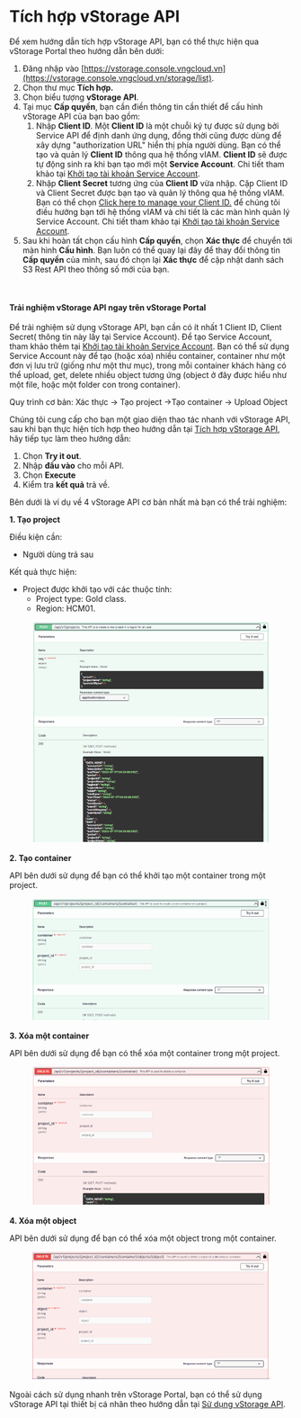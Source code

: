 # Tích hợp vStorage API

Để xem hướng dẫn tích hợp vStorage API, bạn có thể thực hiện qua vStorage Portal theo hướng dẫn bên dưới:&#x20;

1. Đăng nhập vào [https://vstorage.console.vngcloud.vn](https://vstorage.console.vngcloud.vn/storage/list).
2. Chọn thư mục **Tích hợp.**
3. Chọn biểu tượng **vStorage API**.
4. Tại mục **Cấp quyền**, bạn cần điền thông tin cần thiết để cấu hình vStorage API của bạn bao gồm:
   1. Nhập **Client ID**. Một **Client ID** là một chuỗi ký tự được sử dụng bởi Service API để định danh ứng dụng, đồng thời cũng được dùng để xây dựng "authorization URL" hiển thị phía người dùng. Bạn có thể tạo và quản lý **Client ID** thông qua hệ thống vIAM. **Client ID** sẽ được tự động sinh ra khi bạn tạo mới một **Service Account**. Chi tiết tham khảo tại [Khởi tạo tài khoản Service Account](../../quan-ly-truy-cap/quan-ly-tai-khoan-truy-cap-vstorage/tai-khoan-service-account/khoi-tao-tai-khoan-service-account.md).
   2. Nhập **Client Secret** tương ứng của **Client ID** vừa nhập. Cặp Client ID và Client Secret được bạn tạo và quản lý thông qua hệ thống vIAM. Bạn có thể chọn [Click here to manage your Client ID.](https://hcm-3.console.vngcloud.vn/iam/service-accounts) để chúng tôi điều hướng bạn tới hệ thống vIAM và chi tiết là các màn hình quản lý Service Account. Chi tiết tham khảo tại [Khởi tạo tài khoản Service Account](../../quan-ly-truy-cap/quan-ly-tai-khoan-truy-cap-vstorage/tai-khoan-service-account/khoi-tao-tai-khoan-service-account.md).
5. Sau khi hoàn tất chọn cấu hình **Cấp quyền**, chọn **Xác thực** để chuyển tới màn hình **Cấu hình**. Bạn luôn có thể quay lại đây để thay đổi thông tin **Cấp quyền** của mình, sau đó chọn lại **Xác thực** để cập nhật danh sách S3 Rest API theo thông số mới của bạn.&#x20;

<figure><img src="../../../../.gitbook/assets/Tich_hop_vStorage_API.gif" alt=""><figcaption></figcaption></figure>

#### Trải nghiệm vStorage API ngay trên vStorage Portal <a href="#tichhopvstorageapi-trainghiemvstorageapingaytrenvstorageportal" id="tichhopvstorageapi-trainghiemvstorageapingaytrenvstorageportal"></a>

Để trải nghiệm sử dụng vStorage API, bạn cần có ít nhất 1 Client ID, Client Secret( thông tin này lấy tại Service Account). Để tạo Service Account, tham khảo thêm tại [Khởi tạo tài khoản Service Account](../../quan-ly-truy-cap/quan-ly-tai-khoan-truy-cap-vstorage/tai-khoan-service-account/khoi-tao-tai-khoan-service-account.md). Bạn có thể sử dụng Service Account này để tạo (hoặc xóa) nhiều container, container như một đơn vị lưu trữ (giống như một thư mục), trong mỗi container khách hàng có thể upload, get, delete nhiều object tương ứng (object ở đây được hiểu như một file, hoặc một folder con trong container).

Quy trình cơ bản: Xác thực -> Tạo project ->Tạo container -> Upload Object

Chúng tôi cung cấp cho bạn một giao diện thao tác nhanh với vStorage API, sau khi bạn thực hiện tích hợp theo hướng dẫn tại [Tích hợp vStorage API](tich-hop-vstorage-api.md), hãy tiếp tục làm theo hướng dẫn:&#x20;

1. Chọn **Try it out**.
2. Nhập **đầu vào** cho mỗi API.
3. Chọn **Execute**
4. Kiểm tra **kết quả** trả về.

Bên dưới là ví dụ về 4 vStorage API cơ bản nhất mà bạn có thể trải nghiệm:

**1. Tạo project**

Điều kiện cần:

* Người dùng trả sau

Kết quả thực hiện:

* Project được khởi tạo với các thuộc tính:&#x20;
  * Project type: Gold class.
  * Region: HCM01.

<figure><img src="../../../../.gitbook/assets/image (549).png" alt=""><figcaption></figcaption></figure>

**2. Tạo container**

API bên dưới sử dụng để bạn có thể khởi tạo một container trong một project.

<figure><img src="../../../../.gitbook/assets/image (550).png" alt=""><figcaption></figcaption></figure>

**3. Xóa một container**

API bên dưới sử dụng để bạn có thể xóa một container trong một project.

<figure><img src="../../../../.gitbook/assets/image (551).png" alt=""><figcaption></figcaption></figure>

**4. Xóa một object**

API bên dưới sử dụng để bạn có thể xóa một object trong một container.

<figure><img src="../../../../.gitbook/assets/image (552).png" alt=""><figcaption></figcaption></figure>

Ngoài cách sử dụng nhanh trên vStorage Portal, bạn có thể sử dụng vStorage API tại thiết bị cá nhân theo hướng dẫn tại [Sử dụng vStorage API](su-dung-vstorage-api.md).
